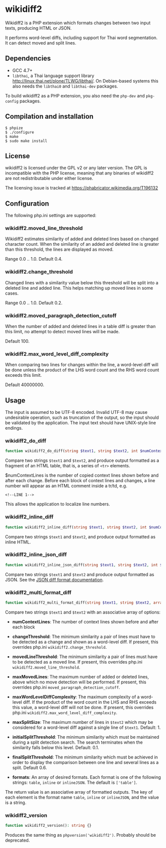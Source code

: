 # wikidiff2

Wikidiff2 is a PHP extension which formats changes between two input texts, producing HTML or JSON.

It performs word-level diffs, including support for Thai word segmentation. It can detect moved and
split lines.


## Dependencies

* GCC 4.7+
* `libthai`, a Thai language support library <http://linux.thai.net/plone/TLWG/libthai/>. On Debian-based systems this also needs the `libthai0` and `libthai-dev` packages.

To build wikidiff2 as a PHP extension, you also need the `php-dev` and `pkg-config` packages.


## Compilation and installation

```
$ phpize
$ ./configure
$ make
$ sudo make install
```


## License

wikidiff2 is licensed under the GPL v2 or any later version. The GPL is incompatible
with the PHP license, meaning that any binaries of wikidiff2 are not redistributable
under either license.

The licensing issue is tracked at https://phabricator.wikimedia.org/T196132


## Configuration

The following php.ini settings are supported:

### wikidiff2.moved_line_threshold

Wikidiff2 estimates similarity of added and deleted lines based on changed character count. When
the similarity of an added and deleted line is greater than this threshold, the lines are
displayed as moved.

Range 0.0 .. 1.0. Default 0.4.

### wikidiff2.change_threshold


Changed lines with a similarity value below this threshold will be split into a deleted line and
added line. This helps matching up moved lines in some cases.

Range 0.0 .. 1.0. Default 0.2.

### wikidiff2.moved_paragraph_detection_cutoff

When the number of added and deleted lines in a table diff is greater than this limit, no attempt
to detect moved lines will be made.

Default 100.

### wikidiff2.max_word_level_diff_complexity

When comparing two lines for changes within the line, a word-level diff will be
done unless the product of the LHS word count and the RHS word count exceeds
this limit.

Default 40000000.


## Usage

The input is assumed to be UTF-8 encoded. Invalid UTF-8 may cause undesirable operation, such as
truncation of the output, so the input should be validated by the application. The input text
should have UNIX-style line endings.

### wikidiff2_do_diff

``` php
function wikidiff2_do_diff(string $text1, string $text2, int $numContextLines): string
```

Compare two strings `$text1` and `$text2`, and produce output formatted as a fragment of an HTML
table, that is, a series of `<tr>` elements.

$numContextLines is the number of copied context lines shown before and after each change. Before
each block of context lines and changes, a line number will appear as an HTML comment inside a
tr/td, e.g.

```
<!--LINE 1-->
```

This allows the application to localize line numbers.


### wikidiff2_inline_diff

``` php
function wikidiff2_inline_diff(string $text1, string $text2, int $numContextLines): string
```

Compare two strings `$text1` and `$text2`, and produce output formatted as inline HTML.

### wikidiff2_inline_json_diff

``` php
function wikidiff2_inline_json_diff(string $text1, string $text2, int $numContextLines): string
```

Compare two strings `$text1` and `$text2` and produce output formatted as JSON.
See the [JSON diff format documentation](https://www.mediawiki.org/wiki/Wikidiff2/JSON_diff_format).


### wikidiff2_multi_format_diff

``` php
function wikidiff2_multi_format_diff(string $text1, string $text2, array $options = []): array
```

Compare two strings `$text1` and `$text2` with an associative array of options:

- **numContextLines**: The number of context lines shown before and after each block

- **changeThreshold**: The minimum similarity a pair of lines must have to be detected as a change
  and shown as a word-level diff. If present, this overrides php.ini `wikidiff2.change_threshold`.

- **movedLineThreshold**: The minimum similarity a pair of lines must have to be detected as a moved
  line. If present, this overrides php.ini `wikidiff2.moved_line_threshold`.

- **maxMovedLines**: The maximum number of added or deleted lines, above which no move detection will
  be performed. If present, this overrides php.ini `moved_paragraph_detection_cutoff`.

- **maxWordLevelDiffComplexity**: The maximum complexity of a word-level diff. If the product of the
  word count in the LHS and RHS exceeds this value, a word-level diff will not be done. If
  present, this overrides php.ini `wikidiff2.max_word_level_diff_complexity`.

- **maxSplitSize**: The maximum number of lines in `$text2` which may be considered for a word-level
  diff against a single line of `$text1`. Default: 1.

- **initialSplitThreshold**: The minimum similarity which must be maintained during a split detection
  search. The search terminates when the similarity falls below this level. Default: 0.1.

- **finalSplitThreshold**: The minimum similarity which must be achieved in order to display the
  comparison between one line and several lines as a split. Default 0.6.

- **formats**: An array of desired formats. Each format is one of the following strings: `table`,
  `inline` or `inlineJSON`. The default is `['table']`.

The return value is an associative array of formatted outputs. The key of each element is the
format name `table`, `inline` or `inlineJSON`, and the value is a string.

### wikidiff2_version

```php
function wikidiff2_version(): string {}
```

Produces the same thing as `phpversion('wikidiff2')`. Probably should be deprecated.
